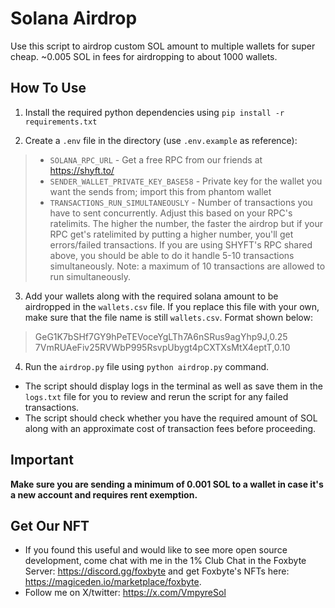 # Solana Airdrop
Use this script to airdrop custom SOL amount to multiple wallets for super cheap. ~0.005 SOL in fees for airdropping to about 1000 wallets.

## How To Use
1. Install the required python dependencies using `pip install -r requirements.txt`

2. Create a `.env` file in the directory (use `.env.example` as reference):
> - `SOLANA_RPC_URL` - Get a free RPC from our friends at https://shyft.to/
> - `SENDER_WALLET_PRIVATE_KEY_BASE58` - Private key for the wallet you want the sends from; import this from phantom wallet
> - `TRANSACTIONS_RUN_SIMULTANEOUSLY` - Number of transactions you have to sent concurrently. Adjust this based on your RPC's ratelimits. The higher the number, the faster the airdrop but if your RPC get's ratelimited by putting a higher number, you'll get errors/failed transactions. If you are using SHYFT's RPC shared above, you should be able to do it handle 5-10 transactions simultaneously. Note: a maximum of 10 transactions are allowed to run simultaneously.

3. Add your wallets along with the required solana amount to be airdropped in the `wallets.csv` file. If you replace this file with your own, make sure that the file name is still `wallets.csv`. Format shown below:
> GeG1K7bSHf7GY9hPeTEVoceYgLTh7A6nSRus9agYhp9J,0.25
> 7VmRUAeFiv25RVWbP995RsvpUbygt4pCXTXsMtX4eptT,0.10

4. Run the `airdrop.py` file using `python airdrop.py` command. 
- The script should display logs in the terminal as well as save them in the `logs.txt` file for you to review and rerun the script for any failed transactions.
- The script should check whether you have the required amount of SOL along with an approximate cost of transaction fees before proceeding.

## Important
**Make sure you are sending a minimum of 0.001 SOL to a wallet in case it's a new account and requires rent exemption.**

## Get Our NFT
- If you found this useful and would like to see more open source development, come chat with me in the 1% Club Chat in the Foxbyte Server: https://discord.gg/foxbyte and get Foxbyte's NFTs here: https://magiceden.io/marketplace/foxbyte.
- Follow me on X/twitter: https://x.com/VmpyreSol